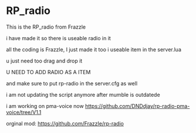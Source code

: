 # RP_radio
This is the RP_radio from Frazzle 

i have made it so there is useable radio in it 

all the coding is Frazzle, I just made it too i useable item in the server.lua 

u just need too drag and drop it 

U NEED TO ADD RADIO AS A ITEM

and make sure to put rp-radio in the server.cfg as well

i am not updating the script anymore after mumble is outdatede 

i am working on pma-voice now https://github.com/DNDdjay/rp-radio-pma-voice/tree/V1.1

orginal mod: https://github.com/FrazzIe/rp-radio
